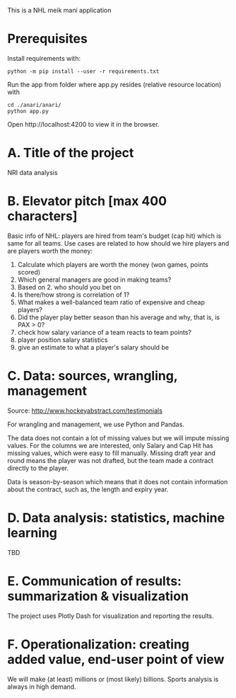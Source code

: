 This is a NHL meik mani application

# Prerequisites

Install requirements with:

```
python -m pip install --user -r requirements.txt
```

Run the app from folder where app.py resides (relative resource location) with

```
cd ./anari/anari/
python app.py
```

Open http://localhost:4200 to view it in the browser.

# A. Title of the project

NRI data analysis

# B. Elevator pitch [max 400 characters]

Basic info of NHL: players are hired from team's budget (cap hit) which is same for all teams. Use cases are related to how should we hire players and are players worth the money:

1. Calculate which players are worth the money (won games, points scored)
2. Which general managers are good in making teams?
3. Based on 2. who should you bet on
4. Is there/how strong is correlation of 1?
5. What makes a well-balanced team ratio of expensive and cheap players?
6. Did the player play better season than his average and why, that is, is PAX > 0?
7. check how salary variance of a team reacts to team points?
8. player position salary statistics
9. give an estimate to what a player's salary should be

# C. Data: sources, wrangling, management

Source: http://www.hockeyabstract.com/testimonials

For wrangling and management, we use Python and Pandas.

The data does not contain a lot of missing values but we will impute missing values. For the columns we are interested, only Salary and Cap Hit has missing values, which were easy to fill manually. Missing draft year and round means the player was not drafted, but the team made a contract directly to the player.

Data is season-by-season which means that it does not contain information about the contract, such as, the length and expiry year.

# D. Data analysis: statistics, machine learning

TBD

# E. Communication of results: summarization & visualization

The project uses Plotly Dash for visualization and reporting the results.

# F. Operationalization: creating added value, end-user point of view

We will make (at least) millions or (most likely) billions. Sports analysis is always in high demand.
